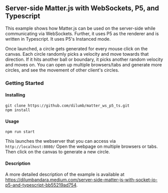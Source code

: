 ## Server-side Matter.js with WebSockets, P5, and Typescript

This example shows how Matter.js can be used on the server-side while communicating via WebSockets. Further, it uses P5 as the renderer and is written in Typescript. It uses P5's Instanced mode.

Once launched, a circle gets generated for every mouse click on the canvas. Each circle randomly picks a velocity and move towards that direction. If it hits another ball or boundary, it picks another random velocity and moves on. You can open up multiple browsers/tabs and generate more circles, and see the movement of other client's circles.

### Getting Started
#### Installing
```
git clone https://github.com/dilumb/matter_ws_p5_ts.git
npm install
```

#### Usage
```
npm run start
```

This launches the webserver that you can access via ```http://localhost:8080/``` Open the webpage on multiple browsers or tabs. Then click on the canvas to generate a new circle.

#### Description
A more detailed description of the example is available at https://dilumbandara.medium.com/server-side-matter-js-with-socket-io-p5-and-typescript-bb55219ad754.
